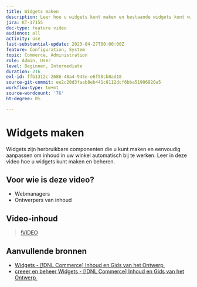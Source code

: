 ```yaml
---
title: Widgets maken
description: Leer hoe u widgets kunt maken en bestaande widgets kunt wijzigen om inhoud automatisch bij te werken in uw winkel.
jira: KT-17155
doc-type: feature video
audience: all
activity: use
last-substantial-update: 2023-04-27T00:00:00Z
feature: Configuration, System
topic: Commerce, Administration
role: Admin, User
level: Beginner, Intermediate
duration: 216
exl-id: ffb1312c-2686-48a4-945e-e6f58cb0ad18
source-git-commit: ee2c20d3faab8eb441c8112dcf6bba51906820a5
workflow-type: tm+mt
source-wordcount: '76'
ht-degree: 0%

---
```


# Widgets maken

Widgets zijn herbruikbare componenten die u kunt maken en eenvoudig aanpassen om inhoud in uw winkel automatisch bij te werken. Leer in deze video hoe u widgets kunt maken en beheren.

## Voor wie is deze video?

- Webmanagers
- Ontwerpers van inhoud

## Video-inhoud

>[!VIDEO](https://video.tv.adobe.com/v/343786?quality=12&learn=on)

## Aanvullende bronnen

- [&#x200B; Widgets -  [!DNL Commerce]  Inhoud en Gids van het Ontwerp &#x200B;](https://experienceleague.adobe.com/docs/commerce-admin/content-design/elements/widgets/widgets.html?lang=nl-NL)
- [&#x200B; creeer en beheer Widgets -  [!DNL Commerce]  Inhoud en Gids van het Ontwerp &#x200B;](https://experienceleague.adobe.com/docs/commerce-admin/content-design/elements/widgets/widget-create.html?lang=nl-NL)
